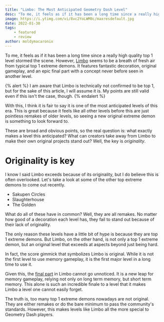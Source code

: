 ```yaml
---
title: "Limbo: The Most Anticipated Geometry Dash Level"
desc: "To me, it feels as if it has been a long time since a really high quality top 1 level stormed the scene."
image: https://i.ytimg.com/vi/8vc2YoLWM0c/maxresdefault.jpg
date: 2022-01-30
tags:
    - featured
    - review
author: moldymacaronix
---
```


To me, it feels as if it has been a long time since a really high quality top 1 level stormed the scene. However, [Limbo](https://youtu.be/ryBbuH_SPbs) seems to be a breath of fresh air from typical top 1 extreme demons. It features fantastic decoration, original gameplay, and an epic final part with a concept never before seen in another level.

{% alert %}
I am aware that Limbo is technically not confirmed to be top 1, but for the sake of this article, I will assume it is. My points are still valid even if this isn't the case, though.
{% endalert %}

With this, I think it is fair to say it is one of the most anticipated levels of this era. This is great because it feels like all other levels before this are just pointless remakes of older levels, so seeing a new original extreme demon is something to look forward to.

These are broad and obvious points, so the real question is: what exactly makes a level this anticipated? What can creators take away from Limbo to make their own original projects stand out? Well, the key is *originality*.

# Originality is key

I know I said Limbo exceeds because of its originality, but I do believe this is often overlooked. Let's take a look at some of the other top extreme demons to come out recently.

* Sakupen Circles
* Slaughterhouse
* The Golden

What do all of these have in common? Well, they are all remakes. No matter how good of a decoration each level has, they fail to stand out because of their lack of originality.

The only reason these levels have a little bit of hype is because they are top 1 extreme demons. But Limbo, on the other hand, is not only a top 1 extreme demon, but an original level that exceeds at aspects beyond just being hard.

In fact, the score gimmick that symbolizes Limbo is original. While it is not the first level to use memory gameplay, it is the first major level in a long time to use it.

Given this, the [final part](https://youtu.be/8vc2YoLWM0c) in Limbo cannot go unnoticed. It is a new leap for memory gameplay, relying not only on long term memory, but short term memory. This alone is such an incredible finale to a level that it makes Limbo a level one cannot easily forget.

The truth is, too many top 1 extreme demons nowadays are not original. They are either remakes or do the bare minimum to pass the community's standards. However, this makes levels like Limbo all the more special to Geometry Dash players.